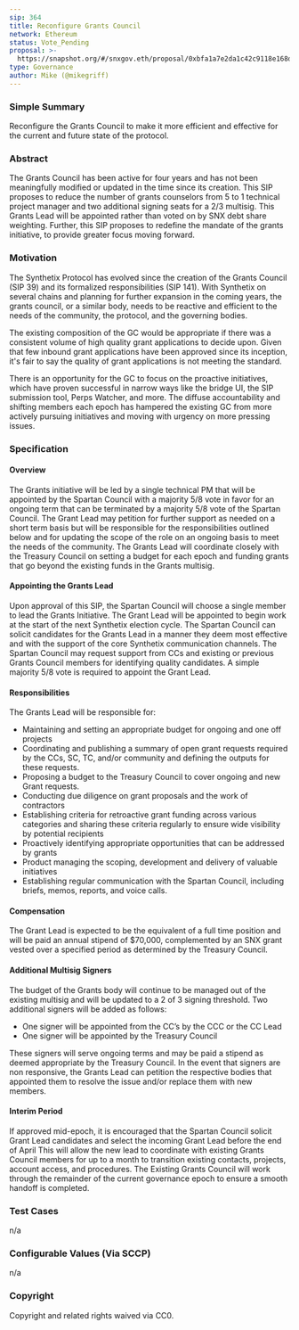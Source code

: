```yaml
---
sip: 364
title: Reconfigure Grants Council
network: Ethereum
status: Vote_Pending
proposal: >-
  https://snapshot.org/#/snxgov.eth/proposal/0xbfa1a7e2da1c42c9118e168da4c7a3b27ec600afb05188b81cd2f476c4ce0860
type: Governance
author: Mike (@mikegriff)
---
```


### Simple Summary

Reconfigure the Grants Council to make it more efficient and effective for the current and future state of the protocol. 

### Abstract

The Grants Council has been active for four years and has not been meaningfully modified or updated in the time since its creation. This SIP proposes to reduce the number of grants counselors from 5 to 1 technical project manager and two additional signing seats for a 2/3 multisig. This Grants Lead will be appointed rather than voted on by SNX debt share weighting. Further, this SIP proposes to redefine the mandate of the grants initiative, to provide greater focus moving forward. 

### Motivation

The Synthetix Protocol has evolved since the creation of the Grants Council (SIP 39) and its formalized responsibilities (SIP 141). With Synthetix on several chains and planning for further expansion in the coming years, the grants council, or a similar body, needs to be reactive and efficient to the needs of the community, the protocol, and the governing bodies.

The existing composition of the GC would be appropriate if there was a consistent volume of high quality grant applications to decide upon. Given that few inbound grant applications have been approved since its inception, it's fair to say the quality of grant applications is not meeting the standard. 

There is an opportunity for the GC to focus on the proactive initiatives, which have proven successful in narrow ways like the bridge UI, the SIP submission tool, Perps Watcher, and more. 
The diffuse accountability and shifting members each epoch has hampered the existing GC from more actively pursuing initiatives and moving with urgency on more pressing issues. 

### Specification

#### Overview

The Grants initiative will be led by a single technical PM that will be appointed by the Spartan Council with a majority 5/8 vote in favor for an ongoing term that can be terminated by a majority 5/8 vote of the Spartan Council. The Grant Lead may petition for further support as needed on a short term basis but will be responsible for the responsibilities outlined below and for updating the scope of the role on an ongoing basis to meet the needs of the community. The Grants Lead will coordinate closely with the Treasury Council on setting a budget for each epoch and funding grants that go beyond the existing funds in the Grants multisig. 


#### Appointing the Grants Lead

Upon approval of this SIP, the Spartan Council will choose a single member to lead the Grants Initiative. The Grant Lead will be appointed to begin work at the start of the next Synthetix election cycle. The Spartan Council can solicit candidates for the Grants Lead in a manner they deem most effective and with the support of the core Synthetix communication channels. The Spartan Council may request support from CCs and existing or previous Grants Council members for identifying quality candidates. A simple majority 5/8 vote is required to appoint the Grant Lead. 

#### Responsibilities

The Grants Lead will be responsible for: 
- Maintaining and setting an appropriate budget for ongoing and one off projects
- Coordinating and publishing a summary of open grant requests required by the CCs, SC, TC, and/or community and defining the outputs for these requests.
- Proposing a budget to the Treasury Council to cover ongoing and new Grant requests.
- Conducting due diligence on grant proposals and the work of contractors
- Establishing criteria for retroactive grant funding across various categories and sharing these criteria regularly to ensure wide visibility by potential recipients
- Proactively identifying appropriate opportunities that can be addressed by grants
- Product managing the scoping, development and delivery of valuable initiatives
- Establishing regular communication with the Spartan Council, including briefs, memos, reports, and voice calls. 

#### Compensation
The Grant Lead is expected to be the equivalent of a full time position and will be paid an annual stipend of $70,000, complemented by an SNX grant vested over a specified period as determined by the Treasury Council. 

#### Additional Multisig Signers

The budget of the Grants body will continue to be managed out of the existing multisig and will be updated to a 2 of 3 signing threshold. Two additional signers will be added as follows: 
- One signer will be appointed from the CC’s by the CCC or the CC Lead
- One signer will be appointed by the Treasury Council

These signers will serve ongoing terms and may be paid a stipend as deemed appropriate by the Treasury Council. In the event that signers are non responsive, the Grants Lead can petition the respective bodies that appointed them to resolve the issue and/or replace them with new members. 


#### Interim Period

If approved mid-epoch, it is encouraged that the Spartan Council solicit Grant Lead candidates and select the incoming Grant Lead before the end of April This will allow the new lead to coordinate with existing Grants Council members for up to a month to transition existing contacts, projects, account access, and procedures. The Existing Grants Council will work through the remainder of the current governance epoch to ensure a smooth handoff is completed.   

### Test Cases

n/a

### Configurable Values (Via SCCP)
n/a


### Copyright
Copyright and related rights waived via CC0.





